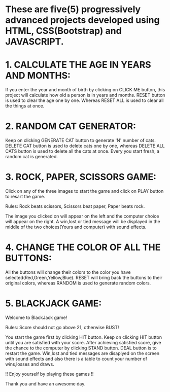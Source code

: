 # These are five(5) progressively advanced projects developed using HTML, CSS(Bootstrap) and JAVASCRIPT.

# 1. CALCULATE THE AGE IN YEARS AND MONTHS:
 If you enter the year and month of birth by clicking on CLICK ME button, this project will calculate how old a person is in years and 
months. RESET button is used to clear the age one by one. Whereas RESET ALL is used to clear all the things at once.

# 2. RANDOM CAT GENERATOR:
 Keep on clicking GENERATE CAT button to generate 'N' number of cats. DELETE CAT button is used to delete cats one by one, 
whereas DELETE ALL CATS button is used to delete all the cats at once. Every you start fresh, a random cat is generated.

# 3. ROCK, PAPER, SCISSORS GAME:
 Click on any of the three images to start the game and click on PLAY button to resart the game.

 Rules:
  Rock beats scissors,
  Scissors beat paper,
  Paper beats rock.

 The image you clicked on will appear on the left and the computer choice will appear on the right. A win,lost or tied message will be 
 displayed in the middle of the two choices(Yours and computer) with sound effects.

# 4. CHANGE THE COLOR OF ALL THE BUTTONS:
 All the buttons will change their colors to the color you have selected(Red,Green,Yellow,Blue). RESET will bring back the buttons to their 
 original colors, whereas RANDOM is used to generate random colors.

# 5. BLACKJACK GAME:
 Welcome to BlackJack game!

Rules:
 Score should not go above 21, otherwise BUST!

 You start the game first by clicking HIT button. Keep on clicking HIT button until you are satisfied with your score. After achieving
 satisfied score, give the chance to the computer by clicking STAND button. DEAL button is to restart the game. Win,lost and tied 
 messages are disaplyed on the screen with sound effects and also there is a table to count your number of wins,losses and draws.

 !! Enjoy yourself by playing these games !!

 Thank you and have an awesome day.


